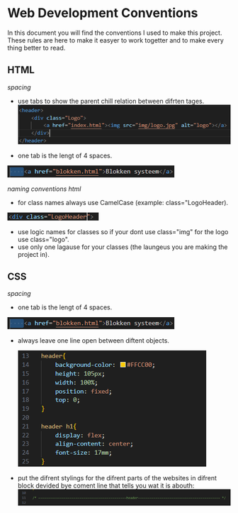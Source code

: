 # Web Development Conventions

In this document you will find the conventions I used to make this project. These rules are here to make it easyer to work togetter and to make every thing better to read.

## HTML
*spacing*
  -  use tabs to show the parent chill relation between difrten tages.
   ![parentchild](docs/parentchild.png)

    
  -  one tab is the lengt of 4 spaces.
 
   ![tabs](docs/tabs.png)

*naming conventions html*
  -  for class names always use CamelCase (example: class="LogoHeader).

   ![naamgeving](docs/naamgeving.png)
  -  use logic names for classes so if your dont use class="img" for the logo use class="logo".
  -  use only one lagause for your classes (the laungeus you are making the project in).
## CSS
*spacing*
  -  one tab is the lengt of 4 spaces.

   ![tabs](docs/tabs.png)
  -  always leave one line open between diftent objects.

      ![CssImg](docs/CssImg.png)
  -  put the difrent stylings for the difrent parts of the websites in difrent block devided bye coment line that tells you wat it is abouth:
      ![StsylingDevider](docs/StsylingDevider.png)
